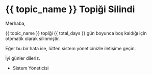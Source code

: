 # {{ topic_name }} Topiği Silindi

Merhaba,

{{ topic_name }} topiği {{ total_days }} gün boyunca boş kaldığı için otomatik olarak silinmiştir.

Eğer bu bir hata ise, lütfen sistem yöneticinizle iletişime geçin.

İyi günler dileriz.

- Sistem Yöneticisi



